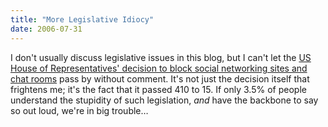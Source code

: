 ```yaml
---
title: "More Legislative Idiocy"
date: 2006-07-31
---
```

I don't usually discuss legislative issues in this blog, but I can't let the <a href="http://www.techcrunch.com/2006/07/27/us-house-resolution-targeting-myspace-web20-passes-410-15/">US House of Representatives' decision to block social networking sites and chat rooms</a> pass by without comment.  It's not just the decision itself that frightens me; it's the fact that it passed 410 to 15.  If only 3.5% of people understand the stupidity of such legislation, <em>and</em> have the backbone to say so out loud, we're in big trouble…
